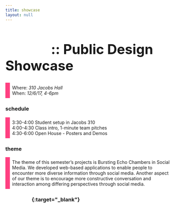 ```yaml
---
title: showcase
layout: null
---
```


<head>
  <meta http-equiv="Content-Type" content="text/html; charset=UTF-8">
  <link rel="stylesheet" href="/assets/custom.css">
  <style>
    html {
      background: url(/assets/images/campanile.jpg) no-repeat center center fixed;
      -webkit-background-size: cover;
      -moz-background-size: cover;
      -o-background-size: cover;
      background-size: cover;
    }

    body {
      font-family: monospace;
      padding: 1em;
    }

    footer {
      position: absolute;
      bottom: 20;
    }

    a, a:hover {
      color: white;
    }

    p {
      border-left: rgb(255, 64, 129) solid 1em;
      background-color: rgba(255, 255, 255, 0.5);
      padding: 0.5em;
      max-width: 100%;
      width: 500px;
    }

    h1 {
      font-size: 3em;
    }
  </style>
</head>

# [CS160](/) :: Public Design Showcase

Where: *310 Jacobs Hall* <br/>
When: *12/6/17, 4-6pm*


### schedule

3:30-4:00 Student setup in Jacobs 310<br/>
4:00-4:30 Class intro, 1-minute team pitches<br/>
4:30-6:00 Open House - Posters and Demos

### theme

The theme of this semester’s projects is Bursting Echo Chambers in Social
Media. We developed web-based applications to enable people to encounter more
diverse information through social media. Another aspect of our theme is to
encourage more constructive conversation and interaction among differing
perspectives through social media.

### [eventbrite][eb]{:target="_blank"}

[eb]:https://www.eventbrite.com/e/jacobs-winter-design-showcase-2017-tickets-39925134151

<footer>
    <a href="https://upload.wikimedia.org/wikipedia/commons/9/95/CampanileMtTamalpiasSunset-original.jpg">img</a>
</footer>

